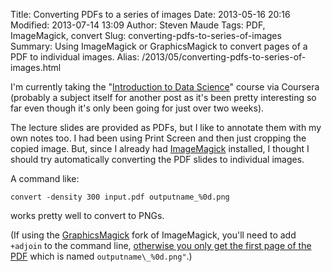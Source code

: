 Title: Converting PDFs to a series of images
Date: 2013-05-16 20:16
Modified: 2013-07-14 13:09
Author: Steven Maude
Tags: PDF, ImageMagick, convert
Slug: converting-pdfs-to-series-of-images
Summary: Using ImageMagick or GraphicsMagick to convert pages of a PDF to individual images.
Alias: /2013/05/converting-pdfs-to-series-of-images.html

I'm currently taking the "[Introduction to Data
Science](https://class.coursera.org/datasci-001/)" course via Coursera
(probably a subject itself for another post as it's been pretty
interesting so far even though it's only been going for just over two
weeks).

The lecture slides are provided as PDFs, but I like to annotate them
with my own notes too. I had been using Print Screen and then just
cropping the copied image. But, since I already had
[ImageMagick](http://www.imagemagick.org/) installed, I thought I should
try automatically converting the PDF slides to individual images.

A command like:

```shell
convert -density 300 input.pdf outputname_%0d.png
```

works pretty well to convert to PNGs.

(If using the
[GraphicsMagick](http://www.graphicsmagick.org/) fork of ImageMagick,
you'll need to add `+adjoin` to the command line, [otherwise
you only get the first page of the
PDF](http://sourceforge.net/p/graphicsmagick/bugs/214/) which is named
`outputname\_%0d.png"`.)
